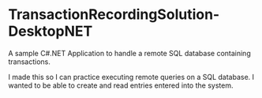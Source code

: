 # TransactionRecordingSolution-DesktopNET
A sample C#.NET Application to handle a remote SQL database containing transactions.

I made this so I can practice executing remote queries on a SQL database. I wanted to be able to create and read entries entered into the system.

